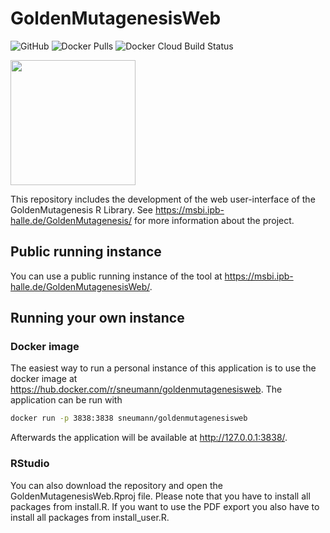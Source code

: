 # GoldenMutagenesisWeb
![GitHub](https://img.shields.io/github/license/ipb-halle/GoldenMutagenesisWeb)
![Docker Pulls](https://img.shields.io/docker/pulls/sneumann/goldenmutagenesisweb)
![Docker Cloud Build Status](https://img.shields.io/docker/cloud/build/sneumann/goldenmutagenesisweb)

<img src="https://raw.githubusercontent.com/ipb-halle/GoldenMutagenesisWeb/master/GoldenMutagenesisWeb/www/img/GM_logo.svg?sanitize=true" height="200px">

This repository includes the development of the web user-interface of the GoldenMutagenesis R Library. See https://msbi.ipb-halle.de/GoldenMutagenesis/ for more information about the project. 

## Public running instance 
You can use a public running instance of the tool at https://msbi.ipb-halle.de/GoldenMutagenesisWeb/. 

## Running your own instance 
### Docker image
The easiest way to run a personal instance of this application is to use the docker image at https://hub.docker.com/r/sneumann/goldenmutagenesisweb.
The application can be run with
```bash
docker run -p 3838:3838 sneumann/goldenmutagenesisweb
```
Afterwards the application will be available at http://127.0.0.1:3838/. 

### RStudio

You can also download the repository and open the GoldenMutagenesisWeb.Rproj file. Please note that you have to install all packages from install.R. 
If you want to use the PDF export you also have to install all packages from install_user.R. 
